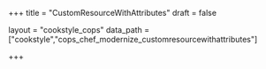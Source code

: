 +++
title = "CustomResourceWithAttributes"
draft = false

layout = "cookstyle_cops"
data_path = ["cookstyle","cops_chef_modernize_customresourcewithattributes"]

+++

<!-- The content of this page is automatically generated from the
cops_chef_modernize_customresourcewithattributes.yml file in github.com/chef/cookstyle/blob/master/docs-chef-io/data/cookstyle/. -->
